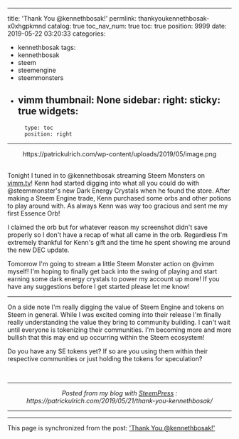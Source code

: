 
---
title: 'Thank You @kennethbosak!'
permlink: thankyoukennethbosak-x0xhgpkmnd
catalog: true
toc_nav_num: true
toc: true
position: 9999
date: 2019-05-22 03:20:33
categories:
- kennethbosak
tags:
- kennethbosak
- steem
- steemengine
- steemmonsters
- vimm
thumbnail: None
sidebar:
    right:
        sticky: true
widgets:
    -
        type: toc
        position: right
---


<center>https://patrickulrich.com/wp-content/uploads/2019/05/image.png</center> <br/><p>Tonight I tuned in to @kennethbosak streaming Steem Monsters on <a href="https://www.vimm.tv/@kennethbosak?ref=patrickulrich">vimm.tv</a>! Kenn had started digging into what all you could do with @steemmonster's new Dark Energy Crystals when he found the store. After making a Steem Engine trade, Kenn purchased some orbs and other potions to play around with. As always Kenn was way too gracious and sent me my first Essence Orb!</p>
<p>I claimed the orb but for whatever reason my screenshot didn't save properly so I don't have a recap of what all came in the orb. Regardless I'm extremely thankful for Kenn's gift and the time he spent showing me around the new DEC update.</p>
<p>Tomorrow I'm going to stream a little Steem Monster action on @vimm myself! I'm hoping to finally get back into the swing of playing and start earning some dark energy crystals to power my account up more! If you have any suggestions before I get started please let me know!</p>
<hr class="wp-block-separator"/>
<p>On a side note I'm really digging the value of Steem Engine and tokens on Steem in general. While I was excited coming into their release I'm finally really understanding the value they bring to community building. I can't wait until everyone is tokenizing their communities. I'm becoming more and more bullish that this may end up occurring within the Steem ecosystem!</p>
<p>Do you have any SE tokens yet? If so are you using them within their respective communities or just holding the tokens for speculation?</p>
 <br /><center><hr/><em>Posted from my blog with <a href='https://wordpress.org/plugins/steempress/'>SteemPress</a> : https://patrickulrich.com/2019/05/21/thank-you-kennethbosak/ </em><hr/></center>  

- - -

This page is synchronized from the post: ['Thank You @kennethbosak!'](https://steemit.com/@patrickulrich/thankyoukennethbosak-x0xhgpkmnd)
